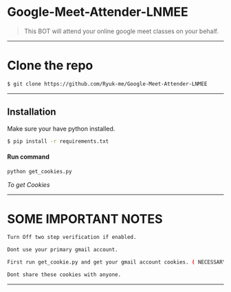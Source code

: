 # Google-Meet-Attender-LNMEE

> This BOT will attend your online google meet classes on your behalf.
---

# Clone the repo
```sh
$ git clone https://github.com/Ryuk-me/Google-Meet-Attender-LNMEE

```
---

## Installation
Make sure your have python installed.</br>
```sh
$ pip install -r requirements.txt
```
#### Run command
```sh 
python get_cookies.py
```
<i>To get Cookies</i>

---

# SOME IMPORTANT NOTES
```sh
Turn Off two step verification if enabled.

Dont use your primary gmail account.

First run get_cookie.py and get your gmail account cookies. ( NECESSARY i repeat it is NECESSARY )

Dont share these cookies with anyone.

```
---



